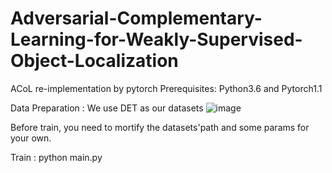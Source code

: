 # Adversarial-Complementary-Learning-for-Weakly-Supervised-Object-Localization
ACoL re-implementation by pytorch
Prerequisites:  Python3.6  and   Pytorch1.1
  
Data Preparation
: We use DET as our datasets
![image](https://github.com/wukaoliu/Adversarial-Complementary-Learning-for-Weakly-Supervised-Object-Localization/blob/master/image/npy_example.png)

Before train, you need to mortify the datasets'path and some params for your own.

Train
: python main.py
   
